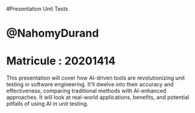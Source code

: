 #Presentation Unit Tests
# @NahomyDurand
# Matricule : 20201414

This presentation will cover how AI-driven tools are revolutionizing unit testing in software engineering. It'll dwelve into their accuracy and effectiveness, comparing traditional methods with AI-enhanced approaches. It will look at real-world applications, benefits, and potential pitfalls of using AI in unit testing.